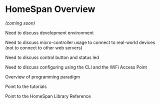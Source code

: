 # HomeSpan Overview

*(coming soon)*

Need to discuss development environment

Need to discuss micro-controller usage to connect to real-world devices (not to connect to other web servers)

Need to discuss control button and status led

Need to discuss configuring using the CLI and the WiFi Access Point

Overview of programming paradigm

Point to the tutorials

Point to the HomeSpan Library Reference

